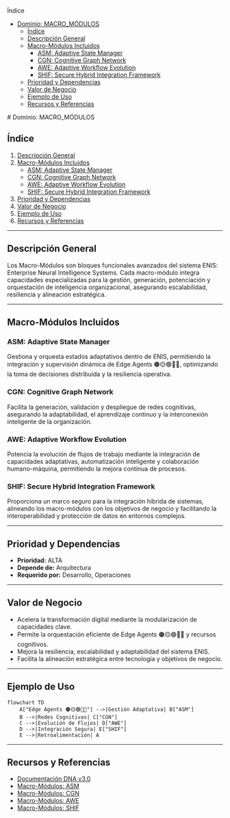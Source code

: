<!-- START doctoc generated TOC please keep comment here to allow auto update -->
<!-- DON'T EDIT THIS SECTION, INSTEAD RE-RUN doctoc TO UPDATE -->
Índice

- [Dominio: MACRO_MÓDULOS](#dominio-macro_m%C3%93dulos)
  - [Índice](#%C3%8Dndice)
  - [Descripción General](#descripci%C3%B3n-general)
  - [Macro-Módulos Incluidos](#macro-m%C3%B3dulos-incluidos)
    - [ASM: Adaptive State Manager](#asm-adaptive-state-manager)
    - [CGN: Cognitive Graph Network](#cgn-cognitive-graph-network)
    - [AWE: Adaptive Workflow Evolution](#awe-adaptive-workflow-evolution)
    - [SHIF: Secure Hybrid Integration Framework](#shif-secure-hybrid-integration-framework)
  - [Prioridad y Dependencias](#prioridad-y-dependencias)
  - [Valor de Negocio](#valor-de-negocio)
  - [Ejemplo de Uso](#ejemplo-de-uso)
  - [Recursos y Referencias](#recursos-y-referencias)

<!-- END doctoc generated TOC please keep comment here to allow auto update -->

﻿# Dominio: MACRO_MÓDULOS

## Índice
1. [Descripción General](#descripción-general)
2. [Macro-Módulos Incluidos](#macro-módulos-incluidos)
   - [ASM: Adaptive State Manager](#asm-adaptive-state-manager)
   - [CGN: Cognitive Graph Network](#cgn-cognitive-graph-network)
   - [AWE: Adaptive Workflow Evolution](#awe-adaptive-workflow-evolution)
   - [SHIF: Secure Hybrid Integration Framework](#shif-secure-hybrid-integration-framework)
3. [Prioridad y Dependencias](#prioridad-y-dependencias)
4. [Valor de Negocio](#valor-de-negocio)
5. [Ejemplo de Uso](#ejemplo-de-uso)
6. [Recursos y Referencias](#recursos-y-referencias)

---

## Descripción General
Los Macro-Módulos son bloques funcionales avanzados del sistema ENIS: Enterprise Neural Intelligence Systems. Cada macro-módulo integra capacidades especializadas para la gestión, generación, potenciación y orquestación de inteligencia organizacional, asegurando escalabilidad, resiliencia y alineación estratégica.

---

## Macro-Módulos Incluidos

### ASM: Adaptive State Manager
Gestiona y orquesta estados adaptativos dentro de ENIS, permitiendo la integración y supervisión dinámica de Edge Agents 🟤🟡🟢🔵🔴, optimizando la toma de decisiones distribuida y la resiliencia operativa.

### CGN: Cognitive Graph Network
Facilita la generación, validación y despliegue de redes cognitivas, asegurando la adaptabilidad, el aprendizaje continuo y la interconexión inteligente de la organización.

### AWE: Adaptive Workflow Evolution
Potencia la evolución de flujos de trabajo mediante la integración de capacidades adaptativas, automatización inteligente y colaboración humano-máquina, permitiendo la mejora continua de procesos.

### SHIF: Secure Hybrid Integration Framework
Proporciona un marco seguro para la integración híbrida de sistemas, alineando los macro-módulos con los objetivos de negocio y facilitando la interoperabilidad y protección de datos en entornos complejos.

---

## Prioridad y Dependencias

- **Prioridad:** ALTA
- **Depende de:** Arquitectura
- **Requerido por:** Desarrollo, Operaciones

---

## Valor de Negocio

- Acelera la transformación digital mediante la modularización de capacidades clave.
- Permite la orquestación eficiente de Edge Agents 🟤🟡🟢🔵🔴 y recursos cognitivos.
- Mejora la resiliencia, escalabilidad y adaptabilidad del sistema ENIS.
- Facilita la alineación estratégica entre tecnología y objetivos de negocio.

---

## Ejemplo de Uso

```mermaid
flowchart TD
    A["Edge Agents 🟤🟡🟢🔵🔴"] -->|Gestión Adaptativa| B["ASM"]
    B -->|Redes Cognitivas| C["CGN"]
    C -->|Evolución de Flujos| D["AWE"]
    D -->|Integración Segura| E["SHIF"]
    E -->|Retroalimentación| A
```

---

## Recursos y Referencias

- [Documentación DNA v3.0](../../00-dna/BASE-PARA-DNA-v3.0.md)
- [Macro-Módulos: ASM](13-asm-master-prompt.md)
- [Macro-Módulos: CGN](14-cgn-master-prompt.md)
- [Macro-Módulos: AWE](15-awe-master-prompt.md)
- [Macro-Módulos: SHIF](16-shif-master-prompt.md)
